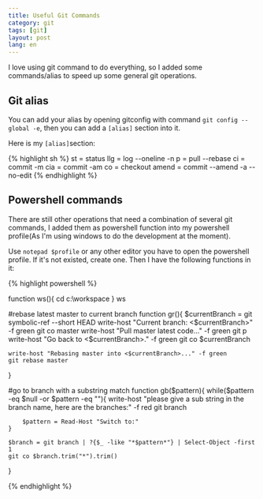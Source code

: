 ```yaml
---
title: Useful Git Commands  
category: git  
tags: [git]  
layout: post  
lang: en
---
```


I love using git command to do everything, so I added some commands/alias to speed up some general git operations.

## Git alias

You can add your alias by opening gitconfig with command `git config --global -e`, then you can add a `[alias]` section into it.

Here is my `[alias]`section:

{% highlight sh %}
st = status
llg = log --oneline -n
p = pull --rebase
ci = commit -m
cia = commit -am
co = checkout
amend = commit --amend -a --no-edit
{% endhighlight %}

## Powershell commands
There are still other operations that need a combination of several git commands, I added them as powershell function into my powershell profile(As I'm using windows to do the development at the moment).

Use `notepad $profile` or any other editor you have to open the powershell profile. If it's not existed, create one.
Then I have the following functions in it:

{% highlight powershell %}

function ws(){
    cd c:\workspace
}
ws

#rebase latest master to current branch
function gr(){
    $currentBranch = git symbolic-ref --short HEAD
    write-host "Current branch: <$currentBranch>" -f green
    git co master
    write-host "Pull master latest code..." -f green
    git p
    write-host "Go back to <$currentBranch>." -f green
    git co $currentBranch

    write-host "Rebasing master into <$currentBranch>..." -f green
    git rebase master
}

#go to branch with a substring match
function gb($pattern){
    while($pattern -eq $null -or $pattern -eq ""){
        write-host "please give a sub string in the branch name, here are the branches:" -f red
        git branch

        $pattern = Read-Host "Switch to:"
    }

    $branch = git branch | ?{$_ -like "*$pattern*"} | Select-Object -first 1
    git co $branch.trim("*").trim()
}


{% endhighlight %}
